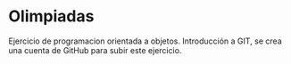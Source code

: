 # Olimpiadas

Ejercicio de programacion orientada a objetos. Introducción a GIT, se crea una cuenta de GitHub para subir este ejercicio. 
